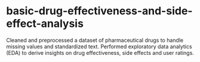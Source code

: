 # basic-drug-effectiveness-and-side-effect-analysis
Cleaned and preprocessed a dataset of pharmaceutical drugs to handle missing values and standardized text.  Performed exploratory data analytics (EDA) to derive insights on drug effectiveness, side effects and user  ratings.
